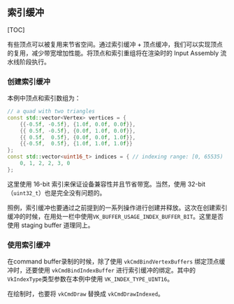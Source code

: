 ## 索引缓冲

[TOC]

有些顶点可以被复用来节省空间。通过索引缓冲 + 顶点缓冲，我们可以实现顶点的复用，减少带宽增加性能。将顶点和索引重组将在渲染时的 Input Assembly 流水线阶段执行。

### 创建索引缓冲

本例中顶点和索引数组为：

```c++
// a quad with two triangles
const std::vector<Vertex> vertices = {
    {{-0.5f, -0.5f}, {1.0f, 0.0f, 0.0f}},
    {{ 0.5f, -0.5f}, {0.0f, 1.0f, 0.0f}},
    {{ 0.5f,  0.5f}, {0.0f, 0.0f, 1.0f}},
    {{-0.5f,  0.5f}, {1.0f, 1.0f, 1.0f}}
};
const std::vector<uint16_t> indices = { // indexing range: [0, 65535)
    0, 1, 2, 2, 3, 0
};
```

这里使用 16-bit 索引来保证设备兼容性并且节省带宽。当然，使用 32-bit（`uint32_t`）也是完全没有问题的。

照例，索引缓冲也要通过之前提到的一系列操作进行创建并释放。这次在创建索引缓冲的时候，在用处一栏中使用`VK_BUFFER_USAGE_INDEX_BUFFER_BIT`。这里是否使用 staging buffer 道理同上。

### 使用索引缓冲

在command buffer录制的时候，除了使用 `vkCmdBindVertexBuffers` 绑定顶点缓冲时，还要使用 `vkCmdBindIndexBuffer` 进行索引缓冲的绑定。其中的`VkIndexType`类型参数在本例中使用 `VK_INDEX_TYPE_UINT16`。

在绘制时，也要将 `vkCmdDraw` 替换成 `vkCmdDrawIndexed`。

